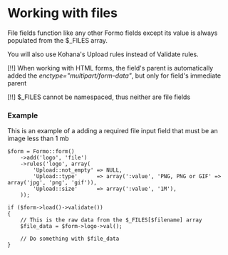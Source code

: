 # Working with files

File fields function like any other Formo fields except its value is always populated from the $_FILES array.

You will also use Kohana's Upload rules instead of Validate rules.

[!!] When working with HTML forms, the field's parent is automatically added the *enctype="multipart/form-data"*, but only for field's immediate parent

[!!] $_FILES cannot be namespaced, thus neither are file fields

### Example

This is an example of a adding a required file input field that must be an image less than 1 mb

	$form = Formo::form()
		->add('logo', 'file')
		->rules('logo', array(
			'Upload::not_empty' => NULL,
			'Upload::type'      => array(':value', 'PNG, PNG or GIF' => array('jpg', 'png', 'gif')),
			'Upload::size'      => array(':value', '1M'),
		));
		
	if ($form->load()->validate())
	{
		// This is the raw data from the $_FILES[$filename] array
		$file_data = $form->logo->val();

		// Do something with $file_data
	}